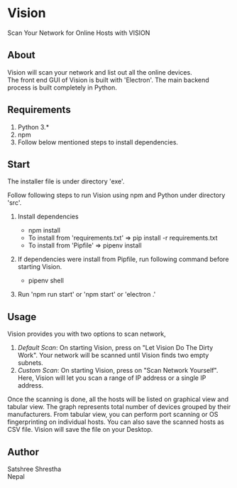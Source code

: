 # Vision
Scan Your Network for Online Hosts with VISION   

## About
Vision will scan your network and list out all the online devices.  
The front end GUI of Vision is built with 'Electron'. The main backend process is built completely in Python. 

## Requirements
1. Python 3.*  
2. npm  
3. Follow below mentioned steps to install dependencies.    

## Start
The installer file is under directory 'exe'.  
  
Follow following steps to run Vision using npm and Python under directory 'src'.  
1. Install dependencies  
    - npm install  
    - To install from 'requirements.txt' => pip install -r requirements.txt  
    - To install from 'Pipfile' => pipenv install  
  
2. If dependencies were install from Pipfile, run following command before starting Vision.  
    - pipenv shell  
  
3. Run 'npm run start' or 'npm start' or 'electron .'    
  
## Usage
Vision provides you with two options to scan network,
  
1. <i>Default Scan</i>: On starting Vision, press on "Let Vision Do The Dirty Work". Your network will be scanned until Vision finds two empty subnets.  
2. <i>Custom Scan</i>: On starting Vision, press on "Scan Network Yourself". Here, Vision will let you scan a range of IP address or a single IP address.  
  
Once the scanning is done, all the hosts will be listed on graphical view and tabular view. The graph represents total number of devices grouped by their manufacturers. From tabular view, you can perform port scanning or OS fingerprinting on individual hosts. You can also save the scanned hosts as CSV file. Vision will save the file on your Desktop.  

## Author
Satshree Shrestha  
Nepal
